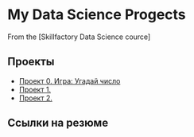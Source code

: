 # My Data Science Progects
From the [Skillfactory Data Science cource]

## Проекты

* [Проект 0. Игра: Угадай число](https://github.com/UdTatyana/SF-Data-Science/blob/master/Users/tatyana.ud/Desktop/IDE/progect_0)
* [Проект 1.     ](   )
* [Проект 2.     ](   )

## Ссылки на резюме